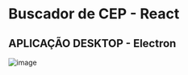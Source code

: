 # Buscador de CEP - React 
## APLICAÇÃO DESKTOP - Electron 

![image](https://user-images.githubusercontent.com/66530386/159219987-0ad68046-695d-4f25-8dbb-384d7a59f3fb.png)


